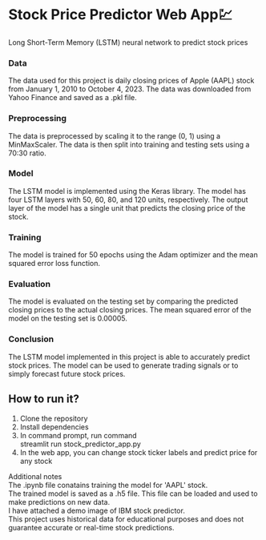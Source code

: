 # Stock Price Predictor Web App💹
Long Short-Term Memory (LSTM) neural network to predict stock prices

### Data
The data used for this project is daily closing prices of Apple (AAPL) stock from January 1, 2010 to October 4, 2023. The data was downloaded from Yahoo Finance and saved as a .pkl file.
### Preprocessing
The data is preprocessed by scaling it to the range (0, 1) using a MinMaxScaler. The data is then split into training and testing sets using a 70:30 ratio.
### Model
The LSTM model is implemented using the Keras library. The model has four LSTM layers with 50, 60, 80, and 120 units, respectively. The output layer of the model has a single unit that predicts the closing price of the stock.
### Training
The model is trained for 50 epochs using the Adam optimizer and the mean squared error loss function.
### Evaluation
The model is evaluated on the testing set by comparing the predicted closing prices to the actual closing prices. The mean squared error of the model on the testing set is 0.00005.
### Conclusion
The LSTM model implemented in this project is able to accurately predict stock prices. The model can be used to generate trading signals or to simply forecast future stock prices.

## How to run it?
1. Clone the repository
2. Install dependencies
3. In command prompt, run command </br>
   streamlit run stock_predictor_app.py
4. In the web app, you can change stock ticker labels and predict price for any stock

Additional notes </br>
The .ipynb file conatains training the model for 'AAPL' stock. </br>
The trained model is saved as a .h5 file. This file can be loaded and used to make predictions on new data.</br>
I have attached a demo image of IBM stock predictor. </br>
This project uses historical data for educational purposes and does not guarantee accurate or real-time stock predictions.
